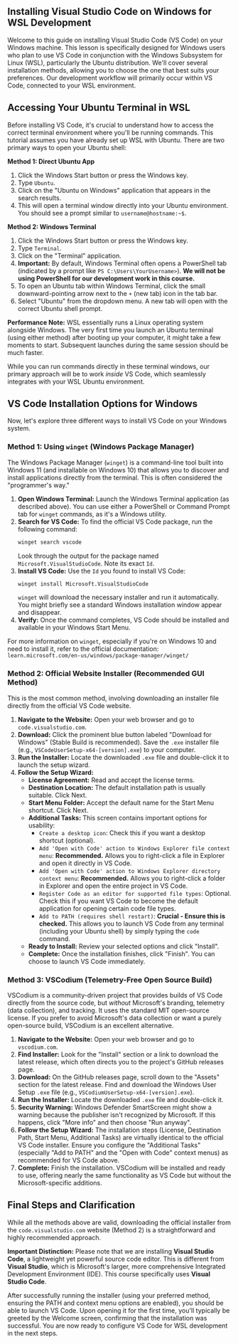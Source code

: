 ## Installing Visual Studio Code on Windows for WSL Development

Welcome to this guide on installing Visual Studio Code (VS Code) on your Windows machine. This lesson is specifically designed for Windows users who plan to use VS Code in conjunction with the Windows Subsystem for Linux (WSL), particularly the Ubuntu distribution. We'll cover several installation methods, allowing you to choose the one that best suits your preferences. Our development workflow will primarily occur within VS Code, connected to your WSL environment.

## Accessing Your Ubuntu Terminal in WSL

Before installing VS Code, it's crucial to understand how to access the correct terminal environment where you'll be running commands. This tutorial assumes you have already set up WSL with Ubuntu. There are two primary ways to open your Ubuntu shell:

**Method 1: Direct Ubuntu App**

1.  Click the Windows Start button or press the Windows key.
2.  Type `Ubuntu`.
3.  Click on the "Ubuntu on Windows" application that appears in the search results.
4.  This will open a terminal window directly into your Ubuntu environment. You should see a prompt similar to `username@hostname:~$`.

**Method 2: Windows Terminal**

1.  Click the Windows Start button or press the Windows key.
2.  Type `Terminal`.
3.  Click on the "Terminal" application.
4.  **Important:** By default, Windows Terminal often opens a PowerShell tab (indicated by a prompt like `PS C:\Users\YourUsername>`). **We will not be using PowerShell for our development work in this course.**
5.  To open an Ubuntu tab within Windows Terminal, click the small downward-pointing arrow next to the `+` (new tab) icon in the tab bar.
6.  Select "Ubuntu" from the dropdown menu. A new tab will open with the correct Ubuntu shell prompt.

**Performance Note:** WSL essentially runs a Linux operating system alongside Windows. The very first time you launch an Ubuntu terminal (using either method) after booting up your computer, it might take a few moments to start. Subsequent launches during the same session should be much faster.

While you can run commands directly in these terminal windows, our primary approach will be to work *inside* VS Code, which seamlessly integrates with your WSL Ubuntu environment.

## VS Code Installation Options for Windows

Now, let's explore three different ways to install VS Code on your Windows system.

### Method 1: Using `winget` (Windows Package Manager)

The Windows Package Manager (`winget`) is a command-line tool built into Windows 11 (and installable on Windows 10) that allows you to discover and install applications directly from the terminal. This is often considered the "programmer's way."

1.  **Open Windows Terminal:** Launch the Windows Terminal application (as described above). You can use either a PowerShell or Command Prompt tab for `winget` commands, as it's a Windows utility.
2.  **Search for VS Code:** To find the official VS Code package, run the following command:
    ```bash
    winget search vscode
    ```
    Look through the output for the package named `Microsoft.VisualStudioCode`. Note its exact `Id`.
3.  **Install VS Code:** Use the `Id` you found to install VS Code:
    ```bash
    winget install Microsoft.VisualStudioCode
    ```
    `winget` will download the necessary installer and run it automatically. You might briefly see a standard Windows installation window appear and disappear.
4.  **Verify:** Once the command completes, VS Code should be installed and available in your Windows Start Menu.

For more information on `winget`, especially if you're on Windows 10 and need to install it, refer to the official documentation: `learn.microsoft.com/en-us/windows/package-manager/winget/`

### Method 2: Official Website Installer (Recommended GUI Method)

This is the most common method, involving downloading an installer file directly from the official VS Code website.

1.  **Navigate to the Website:** Open your web browser and go to `code.visualstudio.com`.
2.  **Download:** Click the prominent blue button labeled "Download for Windows" (Stable Build is recommended). Save the `.exe` installer file (e.g., `VSCodeUserSetup-x64-[version].exe`) to your computer.
3.  **Run the Installer:** Locate the downloaded `.exe` file and double-click it to launch the setup wizard.
4.  **Follow the Setup Wizard:**
    *   **License Agreement:** Read and accept the license terms.
    *   **Destination Location:** The default installation path is usually suitable. Click Next.
    *   **Start Menu Folder:** Accept the default name for the Start Menu shortcut. Click Next.
    *   **Additional Tasks:** This screen contains important options for usability:
        *   `Create a desktop icon`: Check this if you want a desktop shortcut (optional).
        *   `Add 'Open with Code' action to Windows Explorer file context menu`: **Recommended.** Allows you to right-click a file in Explorer and open it directly in VS Code.
        *   `Add 'Open with Code' action to Windows Explorer directory context menu`: **Recommended.** Allows you to right-click a folder in Explorer and open the entire project in VS Code.
        *   `Register Code as an editor for supported file types`: Optional. Check this if you want VS Code to become the default application for opening certain code file types.
        *   `Add to PATH (requires shell restart)`: **Crucial - Ensure this is checked.** This allows you to launch VS Code from any terminal (including your Ubuntu shell) by simply typing the `code` command.
    *   **Ready to Install:** Review your selected options and click "Install".
    *   **Complete:** Once the installation finishes, click "Finish". You can choose to launch VS Code immediately.

### Method 3: VSCodium (Telemetry-Free Open Source Build)

VSCodium is a community-driven project that provides builds of VS Code directly from the source code, but *without* Microsoft's branding, telemetry (data collection), and tracking. It uses the standard MIT open-source license. If you prefer to avoid Microsoft's data collection or want a purely open-source build, VSCodium is an excellent alternative.

1.  **Navigate to the Website:** Open your web browser and go to `vscodium.com`.
2.  **Find Installer:** Look for the "Install" section or a link to download the latest release, which often directs you to the project's GitHub releases page.
3.  **Download:** On the GitHub releases page, scroll down to the "Assets" section for the latest release. Find and download the Windows User Setup `.exe` file (e.g., `VSCodiumUserSetup-x64-[version].exe`).
4.  **Run the Installer:** Locate the downloaded `.exe` file and double-click it.
5.  **Security Warning:** Windows Defender SmartScreen might show a warning because the publisher isn't recognized by Microsoft. If this happens, click "More info" and then choose "Run anyway".
6.  **Follow the Setup Wizard:** The installation steps (License, Destination Path, Start Menu, Additional Tasks) are virtually identical to the official VS Code installer. Ensure you configure the "Additional Tasks" (especially "Add to PATH" and the "Open with Code" context menus) as recommended for VS Code above.
7.  **Complete:** Finish the installation. VSCodium will be installed and ready to use, offering nearly the same functionality as VS Code but without the Microsoft-specific additions.

## Final Steps and Clarification

While all the methods above are valid, downloading the official installer from the `code.visualstudio.com` website (Method 2) is a straightforward and highly recommended approach.

**Important Distinction:** Please note that we are installing **Visual Studio Code**, a lightweight yet powerful source code editor. This is different from **Visual Studio**, which is Microsoft's larger, more comprehensive Integrated Development Environment (IDE). This course specifically uses **Visual Studio Code**.

After successfully running the installer (using your preferred method, ensuring the PATH and context menu options are enabled), you should be able to launch VS Code. Upon opening it for the first time, you'll typically be greeted by the Welcome screen, confirming that the installation was successful. You are now ready to configure VS Code for WSL development in the next steps.
